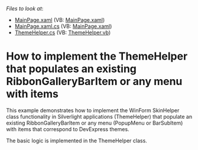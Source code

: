 <!-- default file list -->
*Files to look at*:

* [MainPage.xaml](./CS/RibbonControl_Ex/MainPage.xaml) (VB: [MainPage.xaml](./VB/RibbonControl_Ex/MainPage.xaml))
* [MainPage.xaml.cs](./CS/RibbonControl_Ex/MainPage.xaml.cs) (VB: [MainPage.xaml](./VB/RibbonControl_Ex/MainPage.xaml))
* [ThemeHelper.cs](./CS/RibbonControl_Ex/ThemeHelper.cs) (VB: [ThemeHelper.vb](./VB/RibbonControl_Ex/ThemeHelper.vb))
<!-- default file list end -->
# How to implement the ThemeHelper that populates an existing RibbonGalleryBarItem or any menu with items


<p>This example demonstrates how to implement the WinForm SkinHelper class functionality in Silverlight applications (ThemeHelper) that  populate an existing RibbonGalleryBarItem or any menu (PopupMenu or BarSubItem) with items that correspond to DevExpress themes. </p><p>The basic logic is implemented in the ThemeHelper class.</p><br />


<br/>


